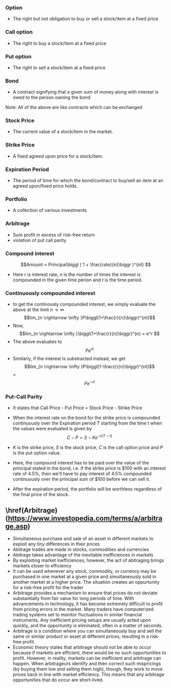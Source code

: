 ### Option
 - The right but not obligation to buy or sell a stock/item at a fixed price

### Call option
 - The right to buy a stock/item at a fixed price

### Put option
 - The right to sell a stock/item at a fixed price

### Bond
 - A contract signifying that a given sum of money along with interest is owed to the person owning the bond

Note: All of the above are like contracts which can be exchanged

### Stock Price
 - The current value of a stock/item in the market.

### Strike Price
 - A fixed agreed upon price for a stock/item.

### Expiration Period
 - The period of time for which the bond/contract to buy/sell an item at an agreed upon/fixed price holds.

### Portfolio
 - A collection of various investments

### Arbitrage
 - Sure profit in excess of risk-free return
 - violation of put call parity

### Compound interest
$$Amount = Principal\biggl ( 1 + \frac{rate}{n}\biggr )^{nt} $$
 - Here $r$ is interest rate, $n$ is the number of times the interest is compounded in the given time perion and $t$ is the time period.

### Continuously compounded interest
 - to get the continously compounded interest, we simply evaluate the above at the limit $n \rightarrow \infty$
 $$lim_{n \rightarrow \infty }P\biggl(1+\frac{r}{n}\biggr)^{nt}$$
 - Now,
  $$lim_{n \rightarrow \infty }\biggl(1+\frac{r}{n}\biggr)^{n} = e^r $$
- The above evaluates to
 $$P e^{rt}$$
 - Similarly, if the interest is substracted instead, we get
  $$lim_{n \rightarrow \infty }P\biggl(1-\frac{r}{n}\biggr)^{nt}$$
  =  $$Pe^{-rt}$$

### Put-Call Parity
 - It states that Call Price - Put Price = Stock Price - Strike Price
 - When the interest rate on the bond for the strike price is compounded continuously over the Expiration period $T$ starting from the time $t$ when the values were evaluated is given by
 $$C - P = S - Ke^{-r(T-t)}$$

 - $K$ is the strike price, $S$ is the stock price, $C$ is the call option price and $P$ is the put option value.
 - Here, the compound interest has to be paid over the value of the principal stated in the bond, i.e. if the strike price is $100 with an interest rate of 4.5%, then we'll have to pay interest of 4.5% compounded continuously over the principal sum of $100 before we can sell it.
 - After the expiration period, the portfolio will be worthless regardless of the final price of the stock. 


## \href(Arbitrage)(https://www.investopedia.com/terms/a/arbitrage.asp)
 - Simultaneous purchase and sale of an asset in different markets to exploit any tiny differences in their prices
 - Abitrage trades are made in stocks, commodities and currencies
 - Abitrage takes advantage of the inevitable inefficiences in markets
 - By exploiting market inefficiences, however, the act of abitraging brings markets closer to efficiency
 - It can be used whenever any stock, commodity, or currency may be purchased in one market at a given price and simultaneously sold in another market at a higher price. The situation creates an oppurtunity for a risk-free profit for the trader
 - Arbitrage provides a mechanism to ensure that prices do not deviate substantially from fair value for long periods of time. With advancements in technology, it has become extremely difficult to profit from pricing errors in the market. Many traders have computerized trading systems set to monitor fluctuations in similar financial instruments. Any inefficient pricing setups are usually acted upon quickly, and the opportunity is eliminated, often in a matter of seconds.
 - Arbitrage is a condition where you can simultaneously buy and sell the same or similar product or asset at different prices, resulting in a risk-free profit.
 - Economic theory states that arbitrage should not be able to occur because if markets are efficient, there would be no such opportunities to profit. However, in reality, markets can be inefficient and arbitrage can happen. When arbitrageurs identify and then correct such mispricings (by buying them low and selling them high), though, they work to move prices back in line with market efficiency. This means that any arbitrage opportunities that do occur are short-lived.